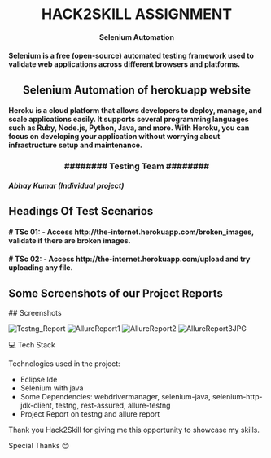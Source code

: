 <h1 align="center" id="title">HACK2SKILL ASSIGNMENT</h1>
<h4 align='center'>Selenium Automation</h4>
<h4>Selenium is a free (open-source) automated testing framework used to validate web applications across different browsers and platforms.</h4>
<h2 align="center" id="title">Selenium Automation of herokuapp website</h2>

<h4 id="description">Heroku is a cloud platform that allows developers to deploy, manage, and scale applications easily. It supports several programming languages such as Ruby, Node.js, Python, Java, and more.
With Heroku, you can focus on developing your application without worrying about infrastructure setup and maintenance.</h4>
 
<h3 align="center" id="title">######## Testing Team ########</h3>
<h5>Abhay Kumar (Individual project)<br>

<h2>Headings Of Test Scenarios</h2>
<h4># TSc 01: - Access http://the-internet.herokuapp.com/broken_images, validate if there are broken images.</h4>
 
<h4># TSc 02: - Access http://the-internet.herokuapp.com/upload and try uploading any file.</h4>


<h2>Some Screenshots of our Project Reports</h2>
## Screenshots

![Testng_Report](https://github.com/Abhay0123/HACK2SKILL_Assignment/assets/105913940/7e9eaa70-92da-495a-920f-152f9b88cb01)
![AllureReport1](https://github.com/Abhay0123/HACK2SKILL_Assignment/assets/105913940/4b90caec-a3eb-452f-aac3-4b325c3b8a50)
![AllureReport2](https://github.com/Abhay0123/HACK2SKILL_Assignment/assets/105913940/34b80ae8-5f49-4c0b-9036-491ce9ff14a2)
![AllureReport3JPG](https://github.com/Abhay0123/HACK2SKILL_Assignment/assets/105913940/3c245210-ba43-42b7-8b3d-d594d495ac40)



💻 Tech Stack

Technologies used in the project:

*   Eclipse Ide 
*   Selenium with java
*   Some Dependencies: webdrivermanager, selenium-java, selenium-http-jdk-client, testng, rest-assured, allure-testng 
*   Project Report on testng and allure report

Thank you Hack2Skill for giving me this opportunity to showcase my skills.

Special Thanks  😊
